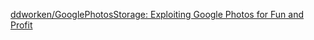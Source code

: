 
[ddworken/GooglePhotosStorage: Exploiting Google Photos for Fun and Profit](https://github.com/ddworken/GooglePhotosStorage)
